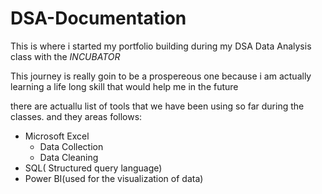 # DSA-Documentation
This is where i started my portfolio building during my DSA Data Analysis class with the *INCUBATOR*    

This journey is really goin to be a prospereous one because i am actually learning a life long skill that would help me in the future

there are actuallu list of tools that we have been using so far during the classes. and they areas follows:
- Microsoft Excel
   - Data Collection
   - Data Cleaning
- SQL( Structured query language)
- Power BI(used for the visualization of data)
